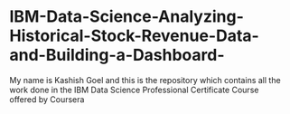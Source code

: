 # IBM-Data-Science-Analyzing-Historical-Stock-Revenue-Data-and-Building-a-Dashboard-
My name is Kashish Goel and this is the repository which contains all the work done in the IBM Data Science Professional Certificate Course offered by Coursera
